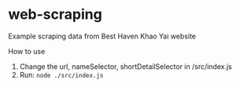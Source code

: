 # web-scraping
Example scraping data from Best Haven Khao Yai website

How to use
1. Change the url, nameSelector, shortDetailSelector in /src/index.js
2. Run: `node ./src/index.js`
